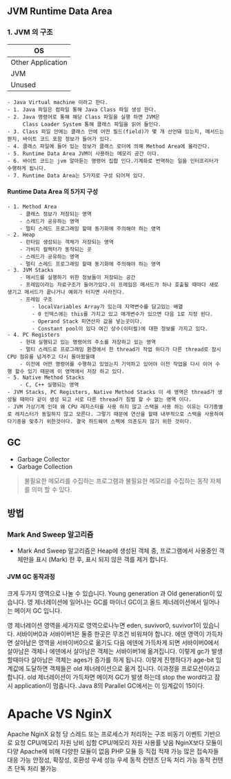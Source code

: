 ## JVM Runtime Data Area

### 1. JVM 의 구조
| OS                |
|-------------------|
| Other Application |
| JVM               |
| Unused            |

    - Java Virtual machine 이라고 한다.
    - 1. Java 파일은 컴파일 통해 Java Class 파일 생성 한다. 
    - 2. Java 명령어로 통해 해당 Class 파일을 실행 하면 JVM은
         Class Loader System 통해 클래스 파일을 읽어 들인다. 
    - 3. Class 파일 안에는 클래스 안에 어떤 필드(field)가 몇 개 선언돼 있는지, 메서드는 뭔지, 바이트 코드 포함 정보가 들어가 있다.
    - 4. 클래스 파일에 들어 있는 정보가 클래스 로더에 의해 Method Area에 올라간다.
    - 5. Runtime Data Area JVM이 사용하는 메모리 공간 이다.
    - 6. 바이트 코드는 jvm 알아듣는 명령어 집합 인다.기계화로 번역하는 일을 인터프리터가 수행하게 됩니다.
    - 7. Runtime Data Area는 5가지로 구성 되어져 있다.
#### Runtime Data Area 의 5가지 구성
    - 1. Method Area
        - 클래스 정보가 저장되는 영역
        - 스레드가 공유하는 영역
        - 멀티 스레드 프로그래밍 할때 동기화에 주의해야 하는 영역
    - 2. Heap
        - 런타임 생성되는 객체가 저장되는 영역
        - 가비지 컬렉터가 동작되는 곳
        - 스레드가 공유하는 영역
        - 멀티 스레드 프로그래밍 할때 동기화에 주의해야 하는 영역
    - 3. JVM Stacks
        - 메서드를 실행하기 위한 정보들이 저장되는 공간 
        - 프레임이라는 자료구조가 들어가있다.이 프레임은 메서드가 하나 호출될 때마다 새로 생기고 메서드가 끝나거나 예외가 터지면 사라진다.
        - 프레임 구조
            - localVariables Array가 있는데 지역변수를 담고있는 배열
            - 0 인덱스에는 this를 가지고 있고 매개변수가 있으면 다음 1로 지정 된다.
            - Operand Stack 피연산자 값을 넣는곳이다.
            - Constant pool이 있다 여긴 상수(이터럴)에 대한 정보를 가지고 있다.
    - 4. PC Registers
        - 현대 실행되고 있는 명령어의 주소를 저장하고 있는 영역
        - 멀티 스레드로 프로그래밍 환경에서 한 thread가 작업 하다가 다른 thread로 잠시 CPU 점유를 넘겨주고 다시 돌아왔을때
        - 이전에 어떤 명령어를 수행하고 있었는지 기억하고 있어야 이전 작업을 다시 이어 수행 할수 있기 때문에 이 영역에서 저장 하고 있다. 
    - 5. Native Method Stacks
        - C, C++ 실행되는 영역
    - JVM Stacks, PC Registers, Native Method Stacks 이 세 영역은 thread가 생성될 때마다 같이 생성 되고 서로 다른 thread가 침벌 할 수 없는 영역 이다.
    - JVM 가상기계 인데 왜 CPU 레지스터를 사용 하지 않고 스택을 사용 하는 이유는 다기종별로 레지스터가 동일하지 않고 모른다. 그렇기 때문에 연산을 할때 내부적으로 스택을 사용하여 다기종을 맞추기 위한것이다. 결국 하드웨어 스펙에 의존도지 않기 위한 것이다.


## GC 
- Garbage Collector
- Garbage Collection
> 불필요한 메모리를 수집하는 프로그램과 불필요한 메모리를 수집하는 동작 자체를 의미 할 수 있다. 

## 방법

### Mark And Sweep 알고리즘
- Mark And Sweep 알고리즘은 Heap에 생성된 객체 중, 프로그램에서 사용중인 객체만을 표시 (Mark) 한 후, 표시 되지 않은 객를 제거 합니다.

#### JVM GC 동작과정 

크게 두가지 영역으로 나눌 수 있습니다. Young generation 과 Old generation이 있습니다.
영 제너레이션에 일어나는 GC를 마이너 GC이고 올드 제너레이션에서 일어나는 메이저 GC 입니다.

영 제너레이션 영역을 세가지로 영역으로나누면 eden, suvivor0, suvivor1이 있습니다. 서바이버0과 서바이버1은 둘중 한곳은 무조건 비워져야 합니다.
에덴 영역이 가득차면 살아남은 영역을 서바이버0으로 옮기도 다음 에덴에 가득차게 되면 서바이버0에서 살아남은 객체나 에덴에서 살아남은 객체는 서바이버1에 옮겨집니다.
이렇게 gc가 발생할때마다 살아남은 객체는 ages가 증가를 하게 됩니다. 이렇게 진행하다가 age-bit 임계값에 도달하면 객체들은 old 제너레이션으로 옮겨 집니다. 
이과정을 프로모션이라고 합니다. old 제너레이션이 가득차면 메이저 GC가 발생 하는데 stop the word라고 잠시 application이 멈춥니다.
Java 8의 Parallel GC에서는 이 임계값이 15이다.

# Apache VS NginX
Apache	                                NginX
요청 당 스레드 또는 프로세스가 처리하는 구조	    비동기 이벤트 기반으로 요청
CPU/메모리 자원 낭비 심함	                CPU/메모리 자원 사용률 낮음
NginX보다 모듈이 다양	                    Apache에 비해 다양한 모듈이 없음
PHP 모듈 등 직접 적재 가능	                많은 접속자들 대응 가능
안정성, 확장성, 호환성 우세	                성능 우세
동적 컨텐츠 단독 처리 가능	                동적 컨텐츠 단독 처리 불가능